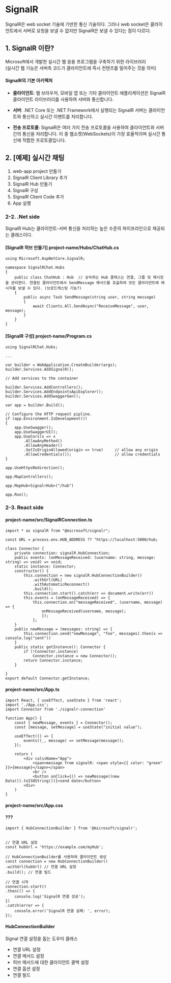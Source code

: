 # SignalR
SignalR은 web socket 기술에 기반한 통신 기술이다. 그러나 web socket은 클라이언트에서 서버로 요청을 보낼 수 없지만 SignalR은 보낼 수 있다는 점이 다르다.


## 1. SignalR 이란?

Microsoft에서 개발한 실시간 웹 응용 프로그램을 구축하기 위한 라이브러리  
(실시간 웹 기능은 서버측 코드가 클라이언트에 즉시 컨텐츠를 밀어주는 것을 의미)

#### SignalR의 기본 아키텍처

-   **클라이언트**: 웹 브라우저, 모바일 앱 또는 기타 클라이언트 애플리케이션은 SignalR 클라이언트 라이브러리를 사용하여 서버와 통신합니다.

-   **서버**: .NET Core 또는 .NET Framework에서 실행되는 SignalR 서버는 클라이언트와 통신하고 실시간 이벤트를 처리합니다.

-   **전송 프로토콜**: SignalR은 여러 가지 전송 프로토콜을 사용하여 클라이언트와 서버 간의 통신을 처리합니다. 이 중 웹소켓(WebSockets)이 가장 효율적이며 실시간 통신에 적합한 프로토콜입니다.

## 2. [예제] 실시간 채팅

1) web-app project 만들기
2) SignalR Client Library 추가
3) SignalR Hub 만들기
4) SignalR 구성
5) SignalR Client Code 추가
6) App 실행

### 2-2. .Net side
SignalR Hub는 클라이언트-서버 통신을 처리하는 높은 수준의 파이프라인으로 제공되는 클래스이다. 

#### [SignalR 허브 만들기] project-name/Hubs/ChatHub.cs
    using Microsoft.AspNetCore.SignalR;

    namespace SignalRChat.Hubs
    {
        public class ChatHub : Hub  // 상속하는 Hub 클래스는 연결, 그룹 및 메시징을 관리한다. 연결된 클라이언트에서 SendMessage 메서드를 호출하여 모든 클라이언트에 메시지를 보낼 수 있다. (브로드캐스팅 기능?)
        {
            public async Task SendMessage(string user, string message)
            {
                await Clients.All.SendAsync("ReceiveMessage", user, message);
            }
        }
    }

#### [SignalR 구성] project-name/Program.cs

    using SignalRChat.Hubs;

    ...

    var builder = WebApplication.CreateBuilder(args);
    builder.Services.AddSignalR();

    // Add services to the container

    builder.Services.AddControllers();
    builder.Services.AddEndpointsApiExplorer();
    builder.Services.AddSwaggerGen();

    var app = builder.Build();
    
    // Configure the HTTP request pipline.
    if (app.Environment.IsDevelopment())
    {
        app.UseSwagger();
        app.UseSwaggerUI();
        app.UseCors(x => x
            .AllowAnyMethod()
            .AllowAnyHeader()
            .SetIsOriginAllowed(origin => true)     // allow any origin
            .AllowCredentials());                   // allow credentials
    }

    app.UseHttpsRedirection();

    app.MapControllers();

    app.MapHub<SignalrHub>("/hub")   

    app.Run();

### 2-3. React side

#### project-name/src/SignalRConnection.ts
    
    import * as signalR from "@microsoft/signalr";

    const URL = process.env.HUB_ADDRESS ?? "https://localhost:5000/hub;

    class Connector {
        private connection: signalR.HubConnection;
        public events: (onMessageReceived: (username: string, message: string) => void) => void;
        static instance: Connector;
        constructor() {
            this.connection = new signalR.HubConnectionBuilder()
                .withUrl(URL)
                .withAutomaticReconnect()
                .build();
            this.connection.start().catch(err => document.write(err))
            this.events = (onMessageReceived) => {
                this.connection.on("messageReceived", (username, message) => {
                    onMessageReceived(username, message);
                    });
                };
        }
        public newMessage = (messages: string) => {
            this.connection.send("newMessage", "foo", messages).then(x => console.log("sent"))
        }
        public static getInstance(): Connector {
            if (!Connector.instance)
                Connector.instance = new Connector();
            return Connector.instance;
        }

    }
    export default Connector.getInstance;

#### project-name/src/App.ts
    import React, { useEffect, useState } from 'react';
    import './App.css';
    import Connector from './signalr-connection'
    
    function App() {
        const { newMessage, events } = Connector();
        const [message, setMessage] = useState("initial value");
        
        useEffect(() => {
            events((_, message) => setMessage(message));
        });

        return (
            <div calssName="App">
                <span>message from signalR: <span style={{ color: "green" }}>{message}</sapn></span>
                <br />
                <button onClick={() => newMessage((new Data()).toISOString())}>send date</button>
            <div>
        )
    }

#### project-name/src/App.css



























#### ??? 

    import { HubConnectionBuilder } from '@microsoft/signalr';


    // 연결 URL 설정
    const hubUrl = 'https://example.com/myHub';

    // HubConnectionBuilder를 사용하여 클라이언트 생성
    const connection = new HubConnectionBuilder()
    .withUrl(hubUrl) // 연결 URL 설정
    .build(); // 연결 빌드

    // 연결 시작
    connection.start()
    .then(() => {
        console.log('SignalR 연결 성공');
    })
    .catch(error => {
        console.error('SignalR 연결 실패: ', error);
    });

#### HubConnectionBuilder
Signal 연결 설정을 돕는 도우미 클래스
- 연결 URL 설정
- 연결 메서드 설정
- 허브 메서드에 대한 클라이언트 콜백 설정
- 연결 옵션 설정
- 연결 빌드
